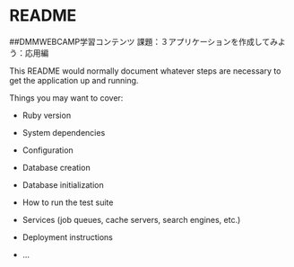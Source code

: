 # README
##DMMWEBCAMP学習コンテンツ 課題：３アプリケーションを作成してみよう：応用編



This README would normally document whatever steps are necessary to get the
application up and running.

Things you may want to cover:

* Ruby version

* System dependencies

* Configuration

* Database creation

* Database initialization

* How to run the test suite

* Services (job queues, cache servers, search engines, etc.)

* Deployment instructions

* ...

